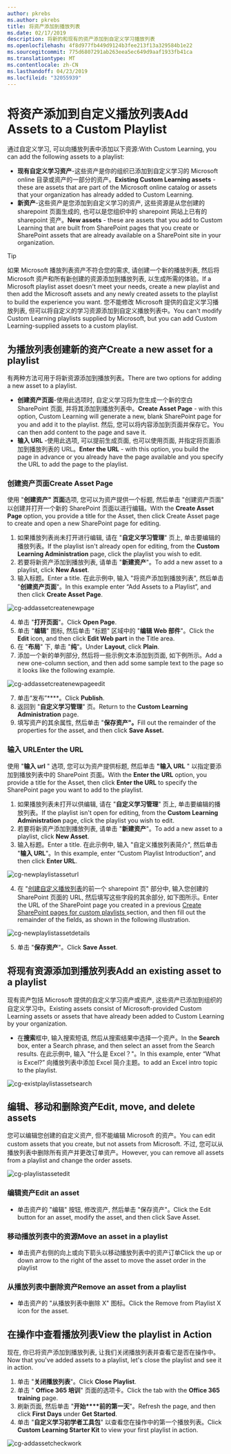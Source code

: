 ```yaml
---
author: pkrebs
ms.author: pkrebs
title: 将资产添加到播放列表
ms.date: 02/17/2019
description: 将新的和现有的资产添加到自定义学习播放列表
ms.openlocfilehash: 4f8d977fb449d9124b3fee213f13a329584b1e22
ms.sourcegitcommit: 775d6807291ab263eea5ec649d9aaf1933fb41ca
ms.translationtype: MT
ms.contentlocale: zh-CN
ms.lasthandoff: 04/23/2019
ms.locfileid: "32055939"
---
```

# <a name="add-assets-to-a-custom-playlist"></a><span data-ttu-id="b117f-103">将资产添加到自定义播放列表</span><span class="sxs-lookup"><span data-stu-id="b117f-103">Add Assets to a Custom Playlist</span></span>

<span data-ttu-id="b117f-104">通过自定义学习, 可以向播放列表中添加以下资源:</span><span class="sxs-lookup"><span data-stu-id="b117f-104">With Custom Learning, you can add the following assets to a playlist:</span></span>

- <span data-ttu-id="b117f-105">**现有自定义学习资产**-这些资产是你的组织已添加到自定义学习的 Microsoft online 目录或资产的一部分的资产。</span><span class="sxs-lookup"><span data-stu-id="b117f-105">**Existing Custom Learning assets** - these are assets that are part of the Microsoft online catalog or assets that your organization has already added to Custom Learning.</span></span>
- <span data-ttu-id="b117f-106">**新资产**-这些资产是您添加到自定义学习的资产, 这些资源是从您创建的 sharepoint 页面生成的, 也可以是您组织中的 sharepoint 网站上已有的 sharepoint 资产。</span><span class="sxs-lookup"><span data-stu-id="b117f-106">**New assets** - these are assets that you add to Custom Learning that are built from SharePoint pages that you create or SharePoint assets that are already available on a SharePoint site in your organization.</span></span> 

> [!TIP]
> <span data-ttu-id="b117f-107">如果 Microsoft 播放列表资产不符合您的需求, 请创建一个新的播放列表, 然后将 Microsoft 资产和所有新创建的资源添加到播放列表, 以生成所需的体验。</span><span class="sxs-lookup"><span data-stu-id="b117f-107">If a Microsoft playlist asset doesn't meet your needs, create a new playlist and then add the Microsoft assets and any newly created assets to the playlist to build the experience you want.</span></span> <span data-ttu-id="b117f-108">您不能修改 Microsoft 提供的自定义学习播放列表, 但可以将自定义的学习资源添加到自定义播放列表中。</span><span class="sxs-lookup"><span data-stu-id="b117f-108">You can't modify Custom Learning playlists supplied by Microsoft, but you can add Custom Learning-supplied assets to a custom playlist.</span></span>   

## <a name="create-a-new-asset-for-a-playlist"></a><span data-ttu-id="b117f-109">为播放列表创建新的资产</span><span class="sxs-lookup"><span data-stu-id="b117f-109">Create a new asset for a playlist</span></span>

<span data-ttu-id="b117f-110">有两种方法可用于将新资源添加到播放列表。</span><span class="sxs-lookup"><span data-stu-id="b117f-110">There are two options for adding a new asset to a playlist.</span></span>

- <span data-ttu-id="b117f-111">**创建资产页面**-使用此选项时, 自定义学习将为您生成一个新的空白 SharePoint 页面, 并将其添加到播放列表中。</span><span class="sxs-lookup"><span data-stu-id="b117f-111">**Create Asset Page** - with this option, Custom Learning will generate a new,  blank SharePoint page for you and add it to the playlist.</span></span> <span data-ttu-id="b117f-112">然后, 您可以将内容添加到页面并保存它。</span><span class="sxs-lookup"><span data-stu-id="b117f-112">You can then add content to the page and save it.</span></span>  
- <span data-ttu-id="b117f-113">**输入 URL** -使用此选项, 可以提前生成页面, 也可以使用页面, 并指定将页面添加到播放列表的 URL。</span><span class="sxs-lookup"><span data-stu-id="b117f-113">**Enter the URL** - with this option, you build the page in advance or you already have the page available and you specify the URL to add the page to the playlist.</span></span>

### <a name="create-asset-page"></a><span data-ttu-id="b117f-114">创建资产页面</span><span class="sxs-lookup"><span data-stu-id="b117f-114">Create Asset Page</span></span> 
<span data-ttu-id="b117f-115">使用 "**创建资产" 页面**选项, 您可以为资产提供一个标题, 然后单击 "创建资产页面" 以创建并打开一个新的 SharePoint 页面以进行编辑。</span><span class="sxs-lookup"><span data-stu-id="b117f-115">With the **Create Asset Page** option, you provide a title for the Asset, then click Create Asset page to create and open a new SharePoint page for editing.</span></span> 

1.  <span data-ttu-id="b117f-116">如果播放列表尚未打开进行编辑, 请在 "**自定义学习管理**" 页上, 单击要编辑的播放列表。</span><span class="sxs-lookup"><span data-stu-id="b117f-116">If the playlist isn't already open for editing, from the **Custom Learning Administration** page, click the playlist you wish to edit.</span></span> 
2. <span data-ttu-id="b117f-117">若要将新资产添加到播放列表, 请单击 "**新建资产**"。</span><span class="sxs-lookup"><span data-stu-id="b117f-117">To add a new asset to a playlist, click **New Asset**.</span></span> 
3. <span data-ttu-id="b117f-118">输入标题。</span><span class="sxs-lookup"><span data-stu-id="b117f-118">Enter a title.</span></span> <span data-ttu-id="b117f-119">在此示例中, 输入 "将资产添加到播放列表", 然后单击 "**创建资产页面**"。</span><span class="sxs-lookup"><span data-stu-id="b117f-119">In this example enter “Add Assets to a Playlist”, and then click **Create Asset Page**.</span></span>

![cg-addassetcreatenewpage](media/cg-addassetcreatenewpage.png)

4. <span data-ttu-id="b117f-121">单击 "**打开页面**"。</span><span class="sxs-lookup"><span data-stu-id="b117f-121">Click **Open Page**.</span></span>
5. <span data-ttu-id="b117f-122">单击 "**编辑**" 图标, 然后单击 "标题" 区域中的 "**编辑 Web 部件**"。</span><span class="sxs-lookup"><span data-stu-id="b117f-122">Click the **Edit** icon, and then click **Edit Web part** in the Title area.</span></span>
6. <span data-ttu-id="b117f-123">在 "**布局**" 下, 单击 "**纯**"。</span><span class="sxs-lookup"><span data-stu-id="b117f-123">Under **Layout**, click **Plain**.</span></span> 
7. <span data-ttu-id="b117f-124">添加一个新的单列部分, 然后将一些示例文本添加到页面, 如下例所示。</span><span class="sxs-lookup"><span data-stu-id="b117f-124">Add a new one-column section, and then add some sample text to the page so it looks like the following example.</span></span> 

![cg-addassetcreatenewpageedit](media/cg-addassetcreatenewpageedit.png)

7. <span data-ttu-id="b117f-126">单击“发布”\*\*\*\*。</span><span class="sxs-lookup"><span data-stu-id="b117f-126">Click **Publish**.</span></span>
8. <span data-ttu-id="b117f-127">返回到 "**自定义学习管理**" 页。</span><span class="sxs-lookup"><span data-stu-id="b117f-127">Return to the **Custom Learning Administration** page.</span></span> 
9. <span data-ttu-id="b117f-128">填写资产的其余属性, 然后单击 "**保存资产"。**</span><span class="sxs-lookup"><span data-stu-id="b117f-128">Fill out the remainder of the properties for the asset, and then click **Save Asset.**</span></span>

### <a name="enter-the-url"></a><span data-ttu-id="b117f-129">输入 URL</span><span class="sxs-lookup"><span data-stu-id="b117f-129">Enter the URL</span></span>
<span data-ttu-id="b117f-130">使用 "**输入 url** " 选项, 您可以为资产提供标题, 然后单击 **"输入 URL** " 以指定要添加到播放列表中的 SharePoint 页面。</span><span class="sxs-lookup"><span data-stu-id="b117f-130">With the **Enter the URL** option, you provide a title for the Asset, then click **Enter the URL** to specify the SharePoint page you want to add to the playlist.</span></span> 

1.  <span data-ttu-id="b117f-131">如果播放列表未打开以供编辑, 请在 "**自定义学习管理**" 页上, 单击要编辑的播放列表。</span><span class="sxs-lookup"><span data-stu-id="b117f-131">If the playlist isn't open for editing, from the **Custom Learning Administration** page, click the playlist you wish to edit.</span></span> 
2. <span data-ttu-id="b117f-132">若要将新资产添加到播放列表, 请单击 "**新建资产**"。</span><span class="sxs-lookup"><span data-stu-id="b117f-132">To add a new asset to a playlist, click **New Asset**.</span></span> 
3. <span data-ttu-id="b117f-133">输入标题。</span><span class="sxs-lookup"><span data-stu-id="b117f-133">Enter a title.</span></span> <span data-ttu-id="b117f-134">在此示例中, 输入 "自定义播放列表简介", 然后单击 "**输入 URL**"。</span><span class="sxs-lookup"><span data-stu-id="b117f-134">In this example, enter “Custom Playlist Introduction”, and then click **Enter URL**.</span></span> 

![cg-newplaylistasseturl](media/cg-newplaylistasseturl.png)

4. <span data-ttu-id="b117f-136">在 "[创建自定义播放列表](custom_createnewpage.md)的前一个 sharepoint 页" 部分中, 输入您创建的 SharePoint 页面的 URL, 然后填写这些字段的其余部分, 如下图所示。</span><span class="sxs-lookup"><span data-stu-id="b117f-136">Enter the URL of the SharePoint page you created in a previous [Create SharePoint pages for custom playlists ](custom_createnewpage.md) section, and then fill out the remainder of the fields, as shown in the following illustration.</span></span>

![cg-newplaylistassetdetails](media/cg-newplaylistassetdetails.png)

5. <span data-ttu-id="b117f-138">单击 "**保存资产**"。</span><span class="sxs-lookup"><span data-stu-id="b117f-138">Click **Save Asset**.</span></span> 

## <a name="add-an-existing-asset-to-a-playlist"></a><span data-ttu-id="b117f-139">将现有资源添加到播放列表</span><span class="sxs-lookup"><span data-stu-id="b117f-139">Add an existing asset to a playlist</span></span>

<span data-ttu-id="b117f-140">现有资产包括 Microsoft 提供的自定义学习资产或资产, 这些资产已添加到组织的自定义学习中。</span><span class="sxs-lookup"><span data-stu-id="b117f-140">Existing assets consist of Microsoft-provided Custom Learning assets or assets that have already been added to Custom Learning by your organization.</span></span> 

- <span data-ttu-id="b117f-141">在**搜索**框中, 输入搜索短语, 然后从搜索结果中选择一个资产。</span><span class="sxs-lookup"><span data-stu-id="b117f-141">In the **Search** box, enter a Search phrase, and then select an asset from the Search results.</span></span> <span data-ttu-id="b117f-142">在此示例中, 输入 "什么是 Excel？"。</span><span class="sxs-lookup"><span data-stu-id="b117f-142">In this example, enter “What is Excel?”</span></span> <span data-ttu-id="b117f-143">向播放列表中添加 Excel 简介主题。</span><span class="sxs-lookup"><span data-stu-id="b117f-143">to add an Excel intro topic to the playlist.</span></span>

![cg-existplaylistassetsearch](media/cg-existplaylistassetsearch.png)

## <a name="edit-move-and-delete-assets"></a><span data-ttu-id="b117f-145">编辑、移动和删除资产</span><span class="sxs-lookup"><span data-stu-id="b117f-145">Edit, move, and delete assets</span></span>
<span data-ttu-id="b117f-146">您可以编辑您创建的自定义资产, 但不能编辑 Microsoft 的资产。</span><span class="sxs-lookup"><span data-stu-id="b117f-146">You can edit custom assets that you create, but not assets from Microsoft.</span></span> <span data-ttu-id="b117f-147">不过, 您可以从播放列表中删除所有资产并更改订单资产。</span><span class="sxs-lookup"><span data-stu-id="b117f-147">However, you can remove all assets from a playlist and change the order assets.</span></span> 

![cg-playlistassetedit](media/cg-playlistassetedit.png)

### <a name="edit-an-asset"></a><span data-ttu-id="b117f-149">编辑资产</span><span class="sxs-lookup"><span data-stu-id="b117f-149">Edit an asset</span></span>
- <span data-ttu-id="b117f-150">单击资产的 "编辑" 按钮, 修改资产, 然后单击 "保存资产"。</span><span class="sxs-lookup"><span data-stu-id="b117f-150">Click the Edit button for an asset, modify the asset, and then click Save Asset.</span></span> 

### <a name="move-an-asset-in-a-playlist"></a><span data-ttu-id="b117f-151">移动播放列表中的资源</span><span class="sxs-lookup"><span data-stu-id="b117f-151">Move an asset in a playlist</span></span>
- <span data-ttu-id="b117f-152">单击资产右侧的向上或向下箭头以移动播放列表中的资产订单</span><span class="sxs-lookup"><span data-stu-id="b117f-152">Click the up or down arrow to the right of the asset to move the asset order in the playlist</span></span>

### <a name="remove-an-asset-from-a-playlist"></a><span data-ttu-id="b117f-153">从播放列表中删除资产</span><span class="sxs-lookup"><span data-stu-id="b117f-153">Remove an asset from a playlist</span></span>
- <span data-ttu-id="b117f-154">单击资产的 "从播放列表中删除 X" 图标。</span><span class="sxs-lookup"><span data-stu-id="b117f-154">Click the Remove from Playlist X icon for the asset.</span></span> 

## <a name="view-the-playlist-in-action"></a><span data-ttu-id="b117f-155">在操作中查看播放列表</span><span class="sxs-lookup"><span data-stu-id="b117f-155">View the playlist in Action</span></span>
<span data-ttu-id="b117f-156">现在, 你已将资产添加到播放列表, 让我们关闭播放列表并查看它是否在操作中。</span><span class="sxs-lookup"><span data-stu-id="b117f-156">Now that you've added assets to a playlist, let's close the playlist and see it in action.</span></span> 

1. <span data-ttu-id="b117f-157">单击 "**关闭播放列表**"。</span><span class="sxs-lookup"><span data-stu-id="b117f-157">Click **Close Playlist**.</span></span>
2. <span data-ttu-id="b117f-158">单击 " **Office 365 培训**" 页面的选项卡。</span><span class="sxs-lookup"><span data-stu-id="b117f-158">Click the tab with the **Office 365 training** page.</span></span>
3. <span data-ttu-id="b117f-159">刷新页面, 然后单击 "**开始\*\*\*\*前的第一天**"。</span><span class="sxs-lookup"><span data-stu-id="b117f-159">Refresh the page, and then click **First Days** under **Get Started**.</span></span>
4. <span data-ttu-id="b117f-160">单击 "**自定义学习初学者工具包**" 以查看您在操作中的第一个播放列表。</span><span class="sxs-lookup"><span data-stu-id="b117f-160">Click **Custom Learning Starter Kit** to view your first playlist in action.</span></span> 

![cg-addassetcheckwork](media/cg-addassetcheckwork.png)